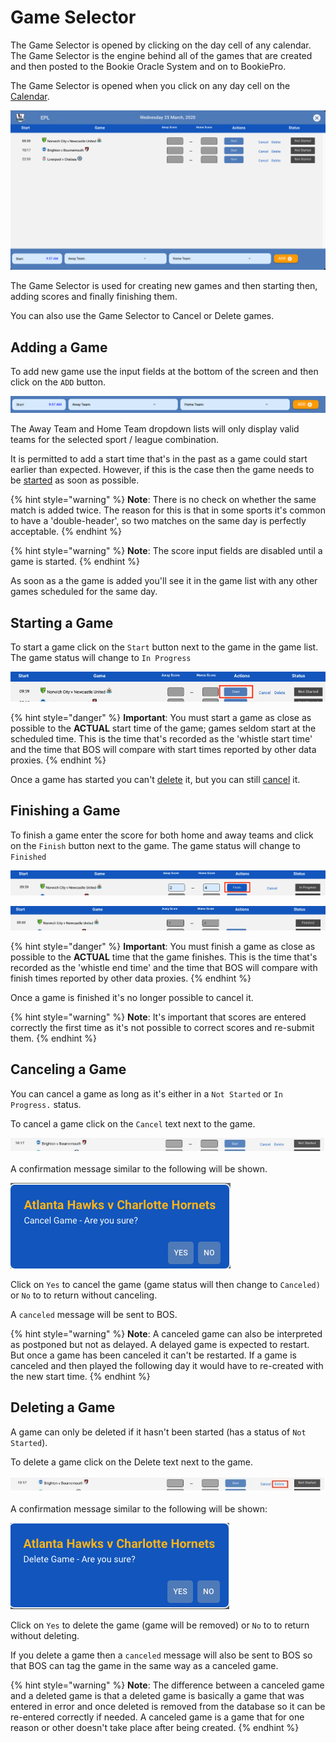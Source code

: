 # Game Selector

The Game Selector is opened by clicking on the day cell of any calendar. The Game Selector is the engine behind all of the games that are created and then posted to the Bookie Oracle System and on to BookiePro.

The Game Selector is opened when you click on any day cell on the [Calendar](dashboard/#calender).

![](../../../.gitbook/assets/a.png)

The Game Selector is used for creating new games and then starting then, adding scores and finally finishing them.

You can also use the Game Selector to Cancel or Delete games.

## Adding a Game <a href="#adding-a-game" id="adding-a-game"></a>

To add new game use the input fields at the bottom of the screen and then click on the `ADD` button.

![](../../../.gitbook/assets/b.png)

The Away Team and Home Team dropdown lists will only display valid teams for the selected sport / league combination.

It is permitted to add a start time that's in the past as a game could start earlier than expected. However, if this is the case then the game needs to be [started](game-selector.md#starting-a-game) as soon as possible.

{% hint style="warning" %}
**Note**: There is no check on whether the same match is added twice. The reason for this is that in some sports it's common to have a 'double-header', so two matches on the same day is perfectly acceptable.
{% endhint %}

{% hint style="warning" %}
**Note**: The score input fields are disabled until a game is started.
{% endhint %}

As soon as a the game is added you'll see it in the game list with any other games scheduled for the same day.

## Starting a Game <a href="#starting-a-game" id="starting-a-game"></a>

To start a game click on the `Start` button next to the game in the game list. The game status will change to `In Progress`

![](../../../.gitbook/assets/c.png)

{% hint style="danger" %}
**Important**: You must start a game as close as possible to the **ACTUAL** start time of the game; games seldom start at the scheduled time. This is the time that's recorded as the 'whistle start time' and the time that BOS will compare with start times reported by other data proxies.
{% endhint %}

Once a game has started you can't [delete](game-selector.md#deleting-a-game) it, but you can still [cancel](game-selector.md#cancelling-a-game) it.

## Finishing a Game <a href="#finishing-a-game" id="finishing-a-game"></a>

To finish a game enter the score for both home and away teams and click on the `Finish` button next to the game. The game status will  change to `Finished`

![](../../../.gitbook/assets/d.png)

![](../../../.gitbook/assets/e.png)

{% hint style="danger" %}
**Important**: You must finish a game as close as possible to the **ACTUAL** time that the game finishes. This is the time that's recorded as the 'whistle end time' and the time that BOS will compare with finish times reported by other data proxies.
{% endhint %}

Once a game is finished it's no longer possible to cancel it.

{% hint style="warning" %}
**Note**: It's important that scores are entered correctly the first time as it's not possible to correct scores and re-submit them.&#x20;
{% endhint %}

## Canceling a Game <a href="#cancelling-a-game" id="cancelling-a-game"></a>

You can cancel a game as long as it's either in a `Not Started` or `In Progress.` status.

To cancel a game click on the `Cancel` text next to the game.&#x20;

![](../../../.gitbook/assets/f.JPG)

A confirmation message similar to the following will be shown.&#x20;

![](../../../.gitbook/assets/g.png)

Click on `Yes` to cancel the game (game status will then change to `Canceled)` or `No` to to return without canceling.

A `canceled` message will be sent to BOS.

{% hint style="warning" %}
**Note**: A canceled game can also be interpreted as postponed but not as delayed. A delayed game is expected to restart. But once a game has been canceled it can't be restarted. If a game is canceled and then played the following day it would have to re-created with the new start time.
{% endhint %}

## Deleting a Game <a href="#deleting-a-game" id="deleting-a-game"></a>

A game can only be deleted if it hasn't been started (has a status of `Not Started`).

To delete a game click on the Delete text next to the game.&#x20;

![](../../../.gitbook/assets/h.JPG)

A confirmation message similar to the following will be shown:

![](../../../.gitbook/assets/i.png)

Click on `Yes` to delete the game (game will be removed) or `No` to to return without deleting.

If you delete a game then a `canceled` message will also be sent to BOS so that BOS can tag the game in the same way as a canceled game.

{% hint style="warning" %}
**Note**: The difference between a canceled game and a deleted game is that a deleted game is basically a game that was entered in error and once deleted is removed from the database so it can be re-entered correctly if needed. A canceled game is a game that for one reason or other doesn't take place after being created.
{% endhint %}
